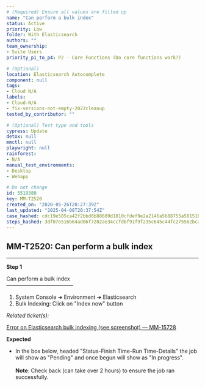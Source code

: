 ```yaml
---
# (Required) Ensure all values are filled up
name: "Can perform a bulk index"
status: Active
priority: Low
folder: With Elasticsearch
authors: ""
team_ownership:
- Suite Users
priority_p1_to_p4: P2 - Core Functions (Do core functions work?)

# (Optional)
location: Elasticsearch Autocomplete
component: null
tags:
- Cloud N/A
labels:
- Cloud-N/A
- fix-versions-not-empty-2022cleanup
tested_by_contributor: ""

# (Optional) Test type and tools
cypress: Update
detox: null
mmctl: null
playwright: null
rainforest:
- N/A
manual_test_environments:
- Desktop
- Webapp

# Do not change
id: 5519380
key: MM-T2520
created_on: "2020-05-26T20:27:39Z"
last_updated: "2025-04-08T20:37:54Z"
case_hashed: cdc19e585ca42f2bbd8b88609d1810cfdef9e2a2146a5688755a58151b60444dff2468bdcce2472e48729e51e2978afe
steps_hashed: 3df07e516b64ad06f7202ae34ccfd6f91f9f235c645c44fc275562bcaee63d7e2b118cdf46a7c16c75628e833b05e8f1
---
```


<!-- (Auto-generated) Based on frontmatter's "key" and "name" -->

## MM-T2520: Can perform a bulk index

---

**Step 1**

Can perform a bulk index\
–––––––––––––––––––––––––

1. System Console ➜ Environment ➜ Elasticsearch
2. Bulk Indexing: Click on "Index now" button

_Related ticket(s):_

[Error on Elasticsearch bulk indexing (see screenshot) — MM-15728](https://mattermost.atlassian.net/browse/MM-15728)

**Expected**

- In the box below, headed "Status-Finish Time-Run Time-Details" the job will show as "Pending" and once begun will show as "In progress".\
  \
  **Note**: Check back (can take over 2 hours) to ensure the job ran successfully.
